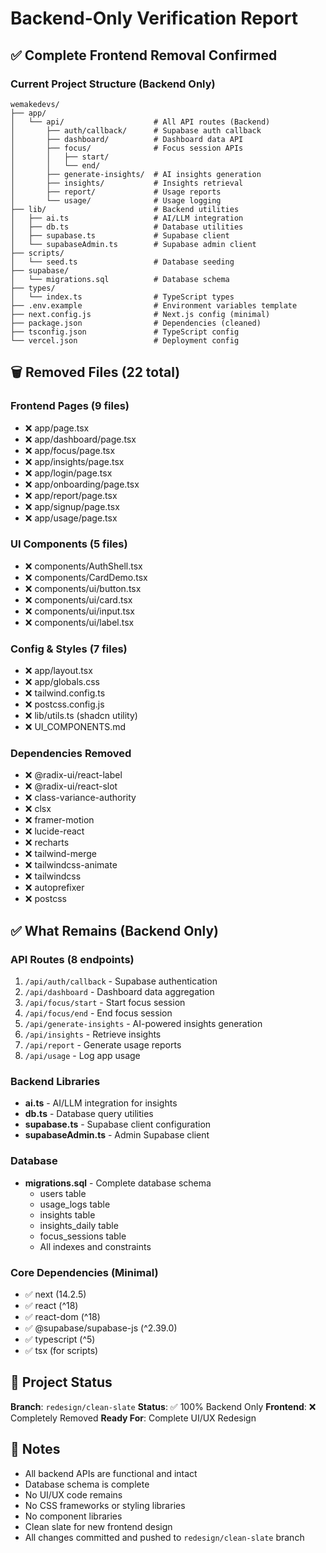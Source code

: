 # Backend-Only Verification Report

## ✅ Complete Frontend Removal Confirmed

### Current Project Structure (Backend Only)

```
wemakedevs/
├── app/
│   └── api/                    # All API routes (Backend)
│       ├── auth/callback/      # Supabase auth callback
│       ├── dashboard/          # Dashboard data API
│       ├── focus/              # Focus session APIs
│       │   ├── start/
│       │   └── end/
│       ├── generate-insights/  # AI insights generation
│       ├── insights/           # Insights retrieval
│       ├── report/             # Usage reports
│       └── usage/              # Usage logging
├── lib/                        # Backend utilities
│   ├── ai.ts                   # AI/LLM integration
│   ├── db.ts                   # Database utilities
│   ├── supabase.ts             # Supabase client
│   └── supabaseAdmin.ts        # Supabase admin client
├── scripts/
│   └── seed.ts                 # Database seeding
├── supabase/
│   └── migrations.sql          # Database schema
├── types/
│   └── index.ts                # TypeScript types
├── .env.example                # Environment variables template
├── next.config.js              # Next.js config (minimal)
├── package.json                # Dependencies (cleaned)
├── tsconfig.json               # TypeScript config
└── vercel.json                 # Deployment config
```

## 🗑️ Removed Files (22 total)

### Frontend Pages (9 files)
- ❌ app/page.tsx
- ❌ app/dashboard/page.tsx
- ❌ app/focus/page.tsx
- ❌ app/insights/page.tsx
- ❌ app/login/page.tsx
- ❌ app/onboarding/page.tsx
- ❌ app/report/page.tsx
- ❌ app/signup/page.tsx
- ❌ app/usage/page.tsx

### UI Components (5 files)
- ❌ components/AuthShell.tsx
- ❌ components/CardDemo.tsx
- ❌ components/ui/button.tsx
- ❌ components/ui/card.tsx
- ❌ components/ui/input.tsx
- ❌ components/ui/label.tsx

### Config & Styles (7 files)
- ❌ app/layout.tsx
- ❌ app/globals.css
- ❌ tailwind.config.ts
- ❌ postcss.config.js
- ❌ lib/utils.ts (shadcn utility)
- ❌ UI_COMPONENTS.md

### Dependencies Removed
- ❌ @radix-ui/react-label
- ❌ @radix-ui/react-slot
- ❌ class-variance-authority
- ❌ clsx
- ❌ framer-motion
- ❌ lucide-react
- ❌ recharts
- ❌ tailwind-merge
- ❌ tailwindcss-animate
- ❌ tailwindcss
- ❌ autoprefixer
- ❌ postcss

## ✅ What Remains (Backend Only)

### API Routes (8 endpoints)
1. `/api/auth/callback` - Supabase authentication
2. `/api/dashboard` - Dashboard data aggregation
3. `/api/focus/start` - Start focus session
4. `/api/focus/end` - End focus session
5. `/api/generate-insights` - AI-powered insights generation
6. `/api/insights` - Retrieve insights
7. `/api/report` - Generate usage reports
8. `/api/usage` - Log app usage

### Backend Libraries
- **ai.ts** - AI/LLM integration for insights
- **db.ts** - Database query utilities
- **supabase.ts** - Supabase client configuration
- **supabaseAdmin.ts** - Admin Supabase client

### Database
- **migrations.sql** - Complete database schema
  - users table
  - usage_logs table
  - insights table
  - insights_daily table
  - focus_sessions table
  - All indexes and constraints

### Core Dependencies (Minimal)
- ✅ next (14.2.5)
- ✅ react (^18)
- ✅ react-dom (^18)
- ✅ @supabase/supabase-js (^2.39.0)
- ✅ typescript (^5)
- ✅ tsx (for scripts)

## 🎯 Project Status

**Branch**: `redesign/clean-slate`
**Status**: ✅ 100% Backend Only
**Frontend**: ❌ Completely Removed
**Ready For**: Complete UI/UX Redesign

## 📝 Notes

- All backend APIs are functional and intact
- Database schema is complete
- No UI/UX code remains
- No CSS frameworks or styling libraries
- No component libraries
- Clean slate for new frontend design
- All changes committed and pushed to `redesign/clean-slate` branch
